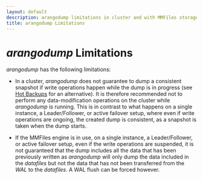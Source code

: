 ```yaml
---
layout: default
description: arangodump limitations in cluster and with MMFiles storage engine
title: arangodump Limitations
---
```

# _arangodump_ Limitations

_arangodump_ has the following limitations:

- In a cluster, _arangodump_ does not guarantee to dump a consistent snapshot
  if write operations happen while the dump is in progress (see
  [Hot Backups](backup-restore.html#hot-backups) for an alternative). It is
  therefore recommended not to  perform any data-modification operations on the
  cluster while _arangodump_ is running. This is in contrast to what happens on
  a single instance, a Leader/Follower, or active failover setup, where even if
  write operations are ongoing, the created dump is consistent, as a snapshot
  is taken when the dump starts.
<!-- TOOD Remove when 3.6 reaches EoL -->
- If the MMFiles engine is in use, on a single instance, a Leader/Follower, or
  active failover setup, even if the write operations are suspended, it is not
  guaranteed that the dump includes all the data that has been previously
  written as _arangodump_ will only dump the data included in the _datafiles_
  but not the data that has not been transferred from the _WAL_ to the
  _datafiles_. A WAL flush can be forced however.
